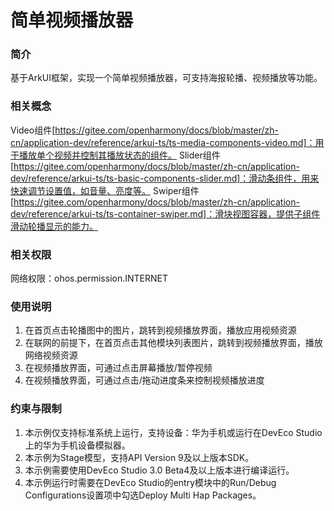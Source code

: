 # 简单视频播放器

### 简介

基于ArkUI框架，实现一个简单视频播放器，可支持海报轮播、视频播放等功能。

### 相关概念

Video组件[https://gitee.com/openharmony/docs/blob/master/zh-cn/application-dev/reference/arkui-ts/ts-media-components-video.md]：用于播放单个视频并控制其播放状态的组件。
Slider组件[https://gitee.com/openharmony/docs/blob/master/zh-cn/application-dev/reference/arkui-ts/ts-basic-components-slider.md]：滑动条组件，用来快速调节设置值，如音量、亮度等。
Swiper组件[https://gitee.com/openharmony/docs/blob/master/zh-cn/application-dev/reference/arkui-ts/ts-container-swiper.md]：滑块视图容器，提供子组件滑动轮播显示的能力。

### 相关权限

网络权限：ohos.permission.INTERNET

### 使用说明

1. 在首页点击轮播图中的图片，跳转到视频播放界面，播放应用视频资源
2. 在联网的前提下，在首页点击其他模块列表图片，跳转到视频播放界面，播放网络视频资源
3. 在视频播放界面，可通过点击屏幕播放/暂停视频
4. 在视频播放界面，可通过点击/拖动进度条来控制视频播放进度


### 约束与限制

1. 本示例仅支持标准系统上运行，支持设备：华为手机或运行在DevEco Studio上的华为手机设备模拟器。
2. 本示例为Stage模型，支持API Version 9及以上版本SDK。
3. 本示例需要使用DevEco Studio 3.0 Beta4及以上版本进行编译运行。
4. 本示例运行时需要在DevEco Studio的entry模块中的Run/Debug Configurations设置项中勾选Deploy Multi Hap Packages。